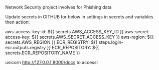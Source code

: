 Network Security project involves for Phishing data

Update secrets in GITHUB for below in settings in secrets and variables then action:

aws-access-key-id: ${{ secrets.AWS_ACCESS_KEY_ID }}
aws-secret-access-key: ${{ secrets.AWS_SECRET_ACCESS_KEY }}
aws-region: ${{ secrets.AWS_REGION }}
ECR_REGISTRY: ${{ steps.login-ecr.outputs.registry }}
ECR_REPOSITORY: ${{ secrets.ECR_REPOSITORY_NAME }}

uvicorn http://127.0.0.1:8000/docs to access!